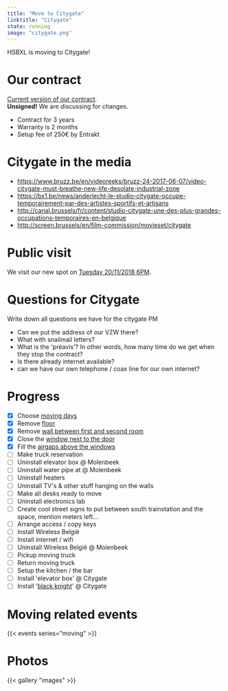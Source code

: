 ```yaml
---
title: "Move to Citygate"
linktitle: "Citygate"
state: running
image: "citygate.png"
---
```


HSBXL is moving to Citygate!

# Our contract

[Current version of our contract](contracts/contract-v2.pdf).  
**Unsigned!** We are discussing for changes.


- Contract for 3 years
- Warranty is 2 months
- Setup fee of 250€ by Entrakt

# Citygate in the media

- https://www.bruzz.be/en/videoreeks/bruzz-24-2017-06-07/video-citygate-must-breathe-new-life-desolate-industrial-zone
- https://bx1.be/news/anderlecht-le-studio-citygate-occupe-temporairement-par-des-artistes-sportifs-et-artisans
- http://canal.brussels/fr/content/studio-citygate-une-des-plus-grandes-occupations-temporaires-en-belgique
- http://screen.brussels/en/film-commission/movieset/citygate


# Public visit
We visit our new spot on [Tuesday 20/11/2018 6PM](/events/techtuesday/499/).

# Questions for Citygate
Write down all questions we have for the citygate PM

- Can we put the address of our VZW there?
- What with snailmail letters?
- What is the 'préavis'? In other words, how many time do we get when they stop the contract?
- Is there already internet available?
- can we have our own telephone / coax line for our own internet?

# Progress

- [X] Choose [moving days](/events/moving)
- [X] Remove [floor](images/IMG_20181120_183839.jpg)
- [X] Remove [wall between first and second room](images/IMG_20181204_180039.jpg)
- [X] Close the [window next to the door](images/IMG_0021_result.JPG)
- [X] Fill the [airgaps above the windows](images/IMG_0023_result.JPG)
- [ ] Make truck reservation
- [ ] Uninstall elevator box @ Molenbeek
- [ ] Uninstall water pipe at @ Molenbeek
- [ ] Uninstall heaters
- [ ] Uninstall TV's & other stuff hanging on the walls
- [ ] Make all desks ready to move
- [ ] Uninstall electronics lab
- [ ] Create cool street signs to put between south trainstation and the space, mention meters left...
- [ ] Arrange access / copy keys
- [ ] Install Wireless België
- [ ] Install internet / wifi
- [ ] Uninstall Wireless België @ Molenbeek
- [ ] Pickup moving truck
- [ ] Return moving truck
- [ ] Setup the kitchen / the bar
- [ ] Install 'elevator box' @ Citygate
- [ ] Install '[black knight](/projects/black_knight)' @ Citygate

# Moving related events
{{< events series="moving" >}}

# Photos
{{< gallery "images" >}}

